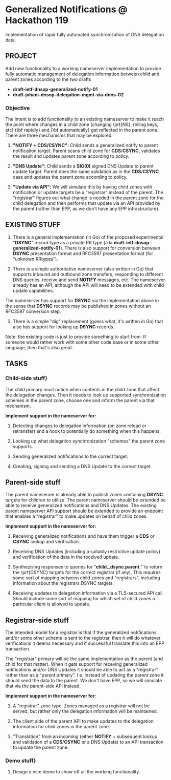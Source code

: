 # Generalized Notifications @ Hackathon 119

Implementation of rapid fully automated synchronization of DNS delegation data.

## PROJECT

Add new functionality to a working nameserver implementation to
provide fully automatic management of delegation information
between child and parent zones according to the two drafts

- **draft-ietf-dnsop-generalized-notify-01**
- **draft-johani-dnsop-delegation-mgmt-via-ddns-02**

### Objective

The intent is to add functionality to an existing nameserver to make
it reach the point where changes in a child zone (changing \prt{NS},
rolling keys, etc) {\bf rapidly} and {\bf automatically} get reflected
in the parent zone. There are three mechanisms that may be explored:

1. **"NOTIFY + CDS/CSYNC":** Child sends a generalized notify to
  parent notification target.  Parent scans child zone for
  **CDS**/**CSYNC**, validates the result and updates parent zone
  according to policy.

2. **"DNS Update":** Child sends a **SIG(0)** signed DNS Update
  to parent update target. Parent does the same validation as in the
  **CDS**/**CSYNC** case and updates the parent zone according to
  policy.

3. **"Update via API":** We will simulate this by having child
  zones with notification or update targets be a "registrar" instead
  of the parent. The "registrar" figures out what change is needed in
  the parent zone for the child delegation and then performs that
  update via an API provided by the parent (rather than EPP, as we
  don't have any EPP infrastructure).

## EXISTING STUFF

1. There is a general implementation (in Go) of the proposed
  experimental "**DSYNC**" record type as a private RR type (a la
  **draft-ietf-dnsop-generalized-notify-01**). There is also
  support for conversion between **DSYNC** presentation format and
  RFC3597 presentation format (for "unknown RRtypes").

2. There is a simple authoritative nameserver (also written in Go)
  that supports inbound and outbound zone transfers, responding to
  different DNS queries, receive and send **NOTIFY** messages,
  etc. The nameserver already has an API, although the API will need
  to be extended with child update capabilities.

  The nameserver has support for **DSYNC** via the implementation
  above in the sense that **DSYNC** records may be published in zones
  without an RFC3597 conversion step.
 
3. There is a simple "dig" replacement (guess what, it's written in
  Go) that also has support for looking up **DSYNC** records.
 
Note: the existing code is just to provide something to start from. If
someone would rather work with some other code base or in some other
language, then that's also great.

## TASKS

### Child-side stuff}

The child primary must notice when contents in the child zone that
affect the delegation changes. Then it needs to look up supported
synchronization schemes in the parent zone, choose one and inform the
parent via that mechanism.

**Implement support in the nameserver for:**

1. Detecting changes to delegation information (on zone reload or
   retransfer) and a hook to potentially do something when this happens.

2. Looking up what delegation synchronization "schemes" the parent
   zone supports.
     
3. Sending generalized notifications to the correct target.

4. Creating, signing and sending a DNS Update to the correct
   target.


## Parent-side stuff

The parent nameserver is already able to publish zones containing
**DSYNC** targets for children to utilize. The parent nameserver
should be extended be able to receive generalized notifications and
DNS Updates. The existing parent nameserver API support should be
extended to provide an endpoint that enables a "registrar" to make
updates on behalf of child zones.

**Implement support in the nameserver for:**

1. Receiving generalized notifications and have them trigger a
   **CDS** or **CSYNC** lookup and verification.

2. Receiving DNS Updates (including a suitably restrictive update
     policy) and verification of the data in the received update.

3. Synthezising responses to queries for "**child._dsync.parent.**" to
     return the \prt{DSYNC} targets for the correct registrar (if any).
     This requires some sort of mapping between child zones and
     "registrars", including information about the registrars DSYNC
     targets.

4. Receiving updates to delegation information via a TLS-secured API
     call. Should include some sort of mapping for which set of child
     zones a particular client is allowed to update.


## Registrar-side stuff

The intended model for a registrar is that if the generalized
notifications and/or some other scheme is sent to the registrar, then
it will do whatever verifications it deems necessary and if successful
translate this into an EPP transaction.

The "registrar" primary will be the same implementation as the parent
(and child for that matter). When it gets support for receving
generalized notifications and/or DNS Updates it should be able to act
as a "registrar" rather than as a "parent primary". I.e. instead of
updating the parent zone it should send the data to the parent. We
don't have EPP, so we will simulate that via the parent-side API
instead.

**Implement support in the nameserver for:**

1. A "registrar" zone type. Zones managed as a registrar will not be
     served, but rather only the delegation information will be
     maintained.

2. The client side of the parent API to make updates to the
     delegation information for child zones in the parent zone.

3. "Translation" from an incoming (either
     **NOTIFY** + subsequent lookup and validation of a
     **CDS**/**CSYNC** or a DNS Update) to an API transaction to
     update the parent zone.


### Demo stuff}

1. Design a nice demo to show off all the working functionality.


